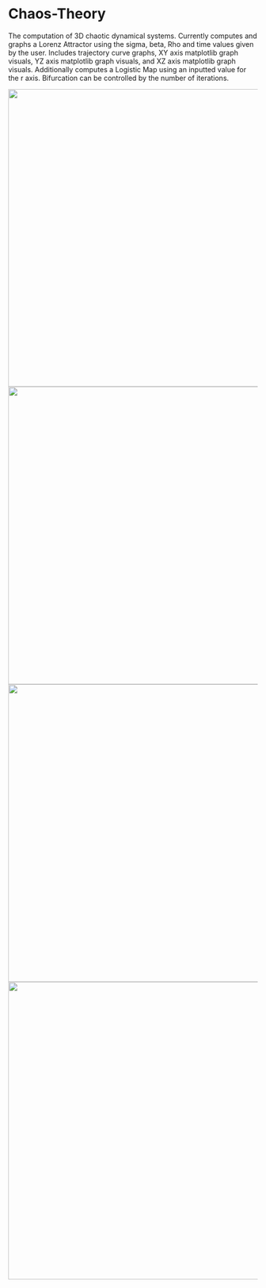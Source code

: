 # Chaos-Theory


The computation of 3D chaotic dynamical systems.
Currently computes and graphs a Lorenz Attractor using the sigma, beta, Rho and time values given by the user. Includes trajectory curve graphs, XY axis matplotlib graph visuals, YZ axis matplotlib graph visuals, and XZ axis matplotlib graph visuals.
Additionally computes a Logistic Map using an inputted value for the r axis. Bifurcation can be controlled by the number of iterations.


<p align="center">
<img width="600px" src="https://github.com/DorsaRoh/Chaos-Theory/blob/main/default3DComputations/LorenzAttractors.jpg">
<img width="600px" src="https://github.com/DorsaRoh/Chaos-Theory/blob/main/default3DComputations/xyzLorenzAttractors.png">
<img width="600px" src="https://github.com/DorsaRoh/Chaos-Theory/blob/main/default3DComputations/XYZPlanes.png">
<img width="600px" src="https://github.com/DorsaRoh/Chaos-Theory/blob/main/default3DComputations/LogisticMap.png">
</p>

